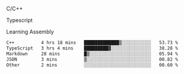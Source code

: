 <p>C/C++</p>
<p> Typescript</p>
<p>Learning Assembly</p>

<!--START_SECTION:waka-->

```txt
C++          4 hrs 18 mins   █████████████▒░░░░░░░░░░░   53.73 %
TypeScript   3 hrs 4 mins    █████████▓░░░░░░░░░░░░░░░   38.28 %
Markdown     28 mins         █▒░░░░░░░░░░░░░░░░░░░░░░░   05.94 %
JSON         3 mins          ▒░░░░░░░░░░░░░░░░░░░░░░░░   00.82 %
Other        2 mins          ░░░░░░░░░░░░░░░░░░░░░░░░░   00.60 %
```

<!--END_SECTION:waka-->
